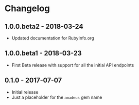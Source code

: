# Changelog

## 1.0.0.beta2 - 2018-03-24

* Updated documentation for RubyInfo.org


## 1.0.0.beta1 - 2018-03-23

* First Beta release with support for all the initial API endpoints

## 0.1.0 - 2017-07-07

* Initial release
* Just a placeholder for the `amadeus` gem name
